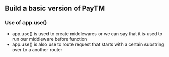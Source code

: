 
## Build a basic version of PayTM


### Use of app.use()

- app.use() is used to create middlewares or we can say that it is used to run our middleware before function
- app.use() is also use to route request that starts with a certain substring over to a another router